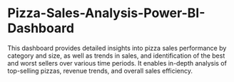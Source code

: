 # Pizza-Sales-Analysis-Power-BI-Dashboard
This dashboard provides detailed insights into pizza sales performance by category and size, as well as trends in sales, and identification of the best and worst sellers over various time periods. It enables in-depth analysis of top-selling pizzas, revenue trends, and overall sales efficiency.
